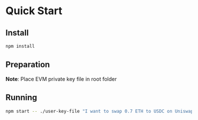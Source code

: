 # Quick Start

## Install

```bash
npm install
```

## Preparation


**Note**: Place EVM private key file in root folder

## Running

```bash
npm start -- ./user-key-file "I want to swap 0.7 ETH to USDC on Uniswap."
```
